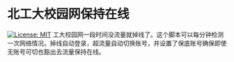 # 北工大校园网保持在线
[![License: MIT](https://img.shields.io/badge/License-MIT-yellow.svg)](https://opensource.org/licenses/MIT)
工大校园网一段时间没流量就掉线了。这个脚本可以每分钟检测一次网络情况。掉线自动登录，超流量自动切换账号，并设置了保底账号确保即使无账号可切也豁出去流量保持在线。